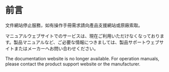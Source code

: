 # 前言

文件網站停止服務，如有操作手冊需求請向產品支援網站或原廠索取。



マニュアルウェブサイトでのサービスは、現在ご利用いただけなくなっております。製品マニュアルなど、ご必要な情報につきましては、製品サポートウェブサイトまたはメーカーへお問い合わせください。



The documentation website is no longer available. For operation manuals, please contact the product support website or the manufacturer.
